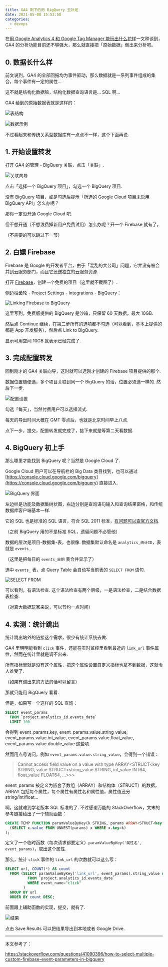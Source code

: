 ```yaml
---
title: GA4 剩下的用 BigQuery 去补足
date: 2021-05-08 15:53:58
categories:
  - devops
---
```


在[用 Google Analytics 4 和 Google Tag Manager 能玩出什么花样](/2021/03/14/用-google-analytics-4-和-google-tag-manager-能玩出什么花样/)一文种谈到，GA4 的分析功能目前还不够强大，那么就直接把「原始数据」倒出来分析吧。

<!--more-->

## 0. 数据长什么样

前文说到，GA4 的全部回报均为事件驱动，那么数据就是一系列事件组成的集合，每个事件有一定的属性...

这不就是结构化数据嘛，结构化数据查询语言是... SQL 啊...

GA4 给到的原始数据表就是这样的：

![表结构](/images/bigquery_0.png)

![数据示例](/images/bigquery_1.png)

不过看起来和传统关系型数据库有一点点不一样，这个下面再说.


## 1. 开始设置转发

打开 GA4 的管理 - BigQuery 关联，点击「关联」.

![关联向导](/images/bigquery_2.png)

点击「选择一个 BigQuery 项目」，勾选一个 BigQuery 项目.

没有 BigQuery 项目，或是勾选后提示「所选的 Google Cloud 项目未启用 BigQuery API」怎么办呢？

那你一定没开通 Google Cloud 吧. 

但不想开通（不想浪费掉新用户免费试用）怎么办呢？开一个 Firebase 就有了。

（不需要的可以跳过下一节）


## 2. 白嫖 Firebase

Firebase 是 Google 的开发者平台，由于「混乱的大公司」问题，它并没有被合并到云服务部门，而且它还送独立的云服务资源.

打开 [Firebase](https://firebase.google.com)，创建一个免费的项目（这里就不截图了）.

侧边栏齿轮 - Project Settings - Integrations - BigQuery：

![Linking Firebase to BigQuery](/images/bigquery_3.png)

这里写到，免费版提供的 BigQuery 是沙箱，只保留 60 天数据，最大 10GB.

然后点 Continue 继续，在第二步所有的选项都不勾选（可以看到，基本上提供的都是 App 开发服务），然后点 Link to BigQuery.

显示可用空间 10GB 就表示已经完成了.


## 3. 完成配置转发

回到刚才的 GA4 关联向导，这时就可以选刚才创建的 Firebase 项目提供的那个.

数据位置随便选，多个项目关联到同一个 BigQuery 的话，位置必须选一样的. 然后下一步.

![配置设置](/images/bigquery_4.png)

勾选「每天」，当然付费用户可以选择流式.

每天的导出时间大概在 GMT 零点后，也就是北京时间早上八点.

点下一步，提交，配置转发就完成了，接下来就是等第二天看数据.


## 4. BigQuery 初上手

那么哪里才能找到 BigQuery 呢？当然是 Google Cloud 了.

Google Cloud 用户可以在导航栏的 Big Data 类目找到，也可以通过 [https://console.cloud.google.com/bigquery](https://console.cloud.google.com/bigquery) 直接进入.

![BigQuery 界面](/images/bigquery_5.png)

左边栏是功能及数据集树状图，右边分别是查询语句输入和查询结果窗格，和传统数据库客户端基本一样.

它的 SQL 也是标准的 SQL 语言，符合 SQL 2011 标准，[有问题可以查官方文档](https://cloud.google.com/bigquery/docs/reference/standard-sql/migrating-from-legacy-sql?hl=zh-cn).

（之前 BigQuery 用的不是标准 SQL，遗留问题不必管他）

数据的层次是项目-数据集-表，也很像. 数据集默认命名是 `analytics_统计ID`，表就是 `events_`.

（这里是把每日的 `events_日期` 表合并显示了）

选中 `events_` 表，点 Query Table 会自动写当前表的 `SELECT FROM` 语句.

![SELECT FROM](/images/bigquery_6.png)

可以看到，有语法检查. 这个语法检查有两个层级，一是语法检查，二是结合数据表检查.

（对真大数据玩家来说，可以节约一点时间）


## 4. 实测：统计跳出

统计跳出站外的链接这个需求，很少有统计系统去做. 

GA4 里明明能看到 `click` 事件，还能在实时监控里看到最近的 `link_url` 事件属性，然而在统计里就是调不出来.

所有指标里就是没有这个属性，把这个属性设置自定义指标也拿不到数据，这就令人难受了.

（如果有调出来的方法的话可以留言）

那就只能用 BigQuery 看看.

但是，如果写一个这样的 SQL 查询：

```sql
SELECT event_params 
  FROM `project.analytics_id.events_date`
  LIMIT 100
```

会得到 event_params.key, event_params.value.string_value, event_params.value.int_value, event_params.value.float_value, event_params.value.double_value 这些项. 

然而用点号访问，例如 `event_params.value.string_value`，会得到一个错误：

> Cannot access field value on a value with type ARRAY<STRUCT<key STRING, value STRUCT<string_value STRING, int_value INT64, float_value FLOAT64, ...>>>

event_params 被定义为嵌套了数组（ARRAY）和结构体（STRUCT）的数据，ARRAY 包括每个属性，每个属性有属性名和属性值，属性值还分 string/int/float...

啊，这就难到学老版本 SQL 标准的了. 不过感谢万能的 StackOverflow，文末的参考链接给出了一个辅助函数：

```sql
CREATE TEMP FUNCTION paramValueByKey(k STRING, params ARRAY<STRUCT<key STRING, value STRUCT<string_value STRING, int_value INT64, float_value FLOAT64, double_value FLOAT64 >>>) AS (
  (SELECT x.value FROM UNNEST(params) x WHERE x.key=k)
);
```

定义了一个临时函数（每次请求都要定义）`paramValueByKey('属性名', event_params)`，取出这个属性.

那么，统计 `click` 事件的 `link_url` 的次数就可以这么写：

```sql
SELECT url, COUNT(*) AS count 
  FROM (SELECT paramValueByKey('link_url', event_params).string_value AS url 
          FROM `project.analytics_id.events_date` 
          WHERE event_name="click"
        )
  GROUP BY url
  ORDER BY count DESC;
```

前面跟上辅助函数的实现，提交，就有了.

![结果](/images/bigquery_7.png)

点击 Save Results 可以把结果导出到本地或者 Google Drive.

* * *

本文参考了：

https://stackoverflow.com/questions/41090396/how-to-select-multiple-custom-firebase-event-parameters-in-bigquery

